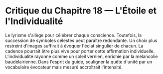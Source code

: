 # Critique du Chapitre 18 — L'Étoile et l'Individualité
Le lyrisme s'allège pour célébrer chaque conscience. Toutefois, la succession de symboles célestes peut paraître redondante. Un choix plus restreint d'images suffirait à évoquer l'éclat singulier de chacun. La cadence pourrait être plus vive pour porter cette affirmation individuelle.
L'individualité rayonne comme un soleil vernien, enrichie par la mélancolie baudelairienne.
Dans l'esprit du guide, souligner la quête d'unité par un vocabulaire évocateur mais mesuré accroîtrait l'intensité.
